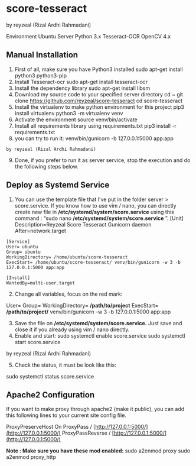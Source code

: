 # score-tesseract

by reyzeal (Rizal Ardhi Rahmadani)

Environment Ubuntu Server
Python 3.x
Tesseract-OCR
OpenCV 4.x

## Manual Installation

1. First of all, make sure you have Python3 installed
    sudo apt-get install python3 python3-pip
2. Install Tesseract-ocr
    sudo apt-get install tesseract-ocr
3. Install the dependency library
    sudo apt-get install libsm
4. Download my source code to your specified server directory
    cd ~
    git clone https://github.com/reyzeal/score-tesseract
    cd score-tesseract
5. Install the virtualenv to make python environment for this project
    pip3 install virtualenv
    python3 -m virtualenv venv
6. Activate the environment
    source venv/bin/activate
7. Install all requirements library using requirements.txt
    pip3 install -r requirements.txt
8. you can try to run it:
    venv/bin/gunicorn -b 127.0.0.1:5000 app:app


```
by reyzeal (Rizal Ardhi Rahmadani)
```
9. Done, if you prefer to run it as server service, stop the execution and do the following steps
    below.

## Deploy as Systemd Service

1. You can use the template file that I’ve put in the folder server > score.service. If you know
    how to use vim / nano, you can directly create new file in
    **/etc/systemd/system/score.service** using this command : “sudo nano
    **/etc/systemd/system/score.service** ”.
    [Unit]
    Description=Reyzeal Score Tesseract Gunicorn daemon
    After=network.target

```
[Service]
User= ubuntu
Group= ubuntu
WorkingDirectory= /home/ubuntu/score-tesseract
ExecStart= /home/ubuntu/score-tesseract/ venv/bin/gunicorn -w 3 -b
127.0.0.1:5000 app:app
```
```
[Install]
WantedBy=multi-user.target
```
2. Change all variables, focus on the red mark:

User= **<your username>**
Group= **<your username>**
WorkingDirectory= **/path/to/project**
ExecStart= **/path/to/project/** venv/bin/gunicorn -w 3 -b 127.0.0.1:5000 app:app

3. Save the file on **/etc/systemd/system/score.service.** Just save and close it if you already
    using vim / nano directly.
4. Enable and start:
    sudo systemctl enable score.service
    sudo systemctl start score.service


by reyzeal (Rizal Ardhi Rahmadani)

5. Check the status, it must be look like this:

sudo systemctl status score.service

## Apache2 Configuration

If you want to make proxy through apache2 (make it public), you can add this following lines to
your current site config file.

ProxyPreserveHost On
ProxyPass / [http://127.0.0.1:5000/](http://127.0.0.1:5000/)
ProxyPassReverse / [http://127.0.0.1:5000/](http://127.0.0.1:5000/)

**Note : Make sure you have these mod enabled:**
sudo a2enmod proxy
sudo a2enmod proxy_http


